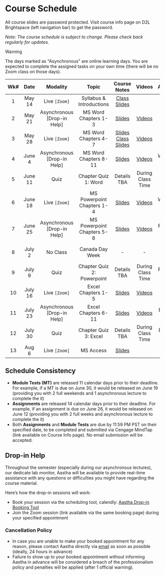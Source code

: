 <!-- markdownlint-disable -->

# Course Schedule

All course slides are password protected. Visit course info page on D2L Brightspace (left navigation bar) to get the password.

*Note: The course schedule is subject to change. Please check back regularly for updates.*

> [!WARNING]
> The days marked as "Asynchronous" are online learning days. You are expected to complete the assigned tasks on your own time (there will be no Zoom class on those days). 


| **Wk#** | **Date** |        **Modality**         |         **Topic**          |                 **Course Notes**                  |                  **Videos**                   |    **Assignments**     |     **Module Test**      |
| :-----: | :------: | :-------------------------: | :------------------------: | :-----------------------------------------------: | :-------------------------------------------: | :--------------------: | :----------------------: |
|    1    |  May 14  |        Live `[Zoom]`        |  Syllabus & Introductions  |    [Class Slides](http://tiny.cc/110-SU25-W1)     |                                               |                        |                          |
|    2    |  May 21  | Asynchronous [Drop-in Help] |    MS Word Chapters 1-3    |  [Slides](http://tiny.cc/CIS110-BUS160-WORD-1-3)  |    [Videos](videos.md#word---chapters-1-3)    |                        |                          |
|    3    |  May 28  |        Live `[Zoom]`        |    MS Word Chapters 4-7    |  [Slides](http://tiny.cc/CIS110-BUS160-WORD-4-7) <br> [Class Slides](http://tiny.cc/110-SU25-W3)  |    [Videos](videos.md#word---chapters-4-7)    |                        |    Word 1-5  (May 26)    |
|    4    |  June 4  | Asynchronous [Drop-in Help] |   MS Word Chapters 8-11    | [Slides](http://tiny.cc/CIS110-BUS160-WORD-8-11)  |   [Videos](videos.md#word---chapters-8-11)    |    Word 1 (June 5)     |                          |
|    5    | June 11  |            Quiz             |    Chapter Quiz 1: Word    |                    Details TBA                    |               During Class Time               |                        |   Word 6-11  (June 9)    |
|    6    | June 18  |        Live `[Zoom]`        | MS Powerpoint Chapters 1-4 |  [Slides](http://tiny.cc/CIS110-BUS160-PPT-1-4)   | [Videos](videos.md#powerpoint---chapters-1-3) |    Word 2 (June 19)    |                          |
|    7    | June 25  | Asynchronous [Drop-in Help] | MS Powerpoint Chapters 5-8 |  [Slides](http://tiny.cc/CIS110-BUS160-PPT-5-8)   | [Videos](videos.md#powerpoint---chapters-4-7) | Powerpoint 1 (June 26) | Powerpoint 1-3 (June 23) |
|    8    |  July 2  |          No Class           |      Canada Day Week       |                         -                         |                       -                       |                        | Powerpoint 4-7 (June 30) |
|    9    |  July 9  |            Quiz             | Chapter Quiz 2: Powerpoint |                    Details TBA                    |               During Class Time               | Powerpoint 2 (July 10) |                          |
|   10    | July 16  |        Live `[Zoom]`        |     Excel Chapters 1-5     | [Slides](http://tiny.cc/CIS110-BUS160-EXCEL-1-5)  |   [Videos](videos.md#excel---chapters-1-6)    |                        |   Excel 1-6 (July 14)    |
|   11    | July 23  | Asynchronous [Drop-in Help] |    Excel Chapters 6-11     | [Slides](http://tiny.cc/CIS110-BUS160-EXCEL-6-11) |   [Videos](videos.md#excel---chapters-6-11)   |   Excel 1 (July 24)    |   Excel 7-11 (July 21)   |
|   12    | July 30  |            Quiz             |   Chapter Quiz 3: Excel    |                    Details TBA                    |               During Class Time               |   Excel 2 (July 31)    |                          |
|   13    |  Aug 6   |        Live `[Zoom]`        |         MS Access          |   [Slides](http://tiny.cc/CIS110-BUS160-ACCESS)   |                                               |                        |      Access (Aug 4)      |


## Schedule Consistency 

- **Module Tests (MT)** are released 11 calendar days prior to their deadline. For example, if a MT is due on June 30, it would be released on June 19 (providing you with 2 full weekends and 1 asynchronous lecture to complete the it)
- **Assignments** are released 14 calendar days prior to their deadline. For example, if an assignment is due on June 26, it would be released on June 12 (providing you with 2 full weeks and asynchronous lecture to complete the it)
- Both **Assignments** and **Module Tests** are due by 11:59 PM PST on their specified date, to be completed and submitted via Cengage MindTap (link available on Course Info page). No email submission will be accepted. 

## Drop-in Help

Throughout the semester (especially during our asynchronous lectures), our dedicate lab monitor, Aastha will be available to provide real-time assistance with any questions or difficulties you might have regarding the course material.

Here’s how the drop-in sessions will work:
- Book your session via the scheduling tool, calendly: [Aastha Drop-in Booking Tool](https://calendly.com/aastha-anand-student/aastha-s-office-hours)
- Join the Zoom session (link available via the same booking page) during your specified appointment 

### Cancellation Policy
- In case you are unable to make your booked appointment for any reason, please contact Aastha directly via [email](mailto:Aastha.Anand@student.ufv.ca) as soon as possible (ideally, 24 hours in advance)
- Failure to show up to your booked appointment without informing Aastha in advance will be considered a breach of the professionalism policy and penalties will be applied (after 1 official warning).
